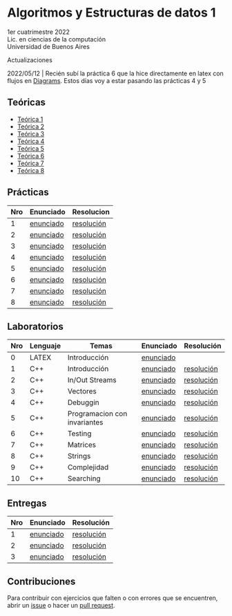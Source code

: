 # Algoritmos y Estructuras de datos 1

1er cuatrimestre 2022 \
Lic. en ciencias de la computación \
Universidad de Buenos Aires

Actualizaciones

2022/05/12 | Recién subí la práctica 6 que la hice directamente en latex con flujos en [Diagrams](https://app.diagrams.net/?src=about). Estos días voy a estar pasando las prácticas 4 y 5

## Teóricas

- [Teórica 1](https://github.com/yagopajarino/uba-AyEd1/blob/main/Te%C3%B3ricas/Te%C3%B3rica%201.pdf)
- [Teórica 2](https://github.com/yagopajarino/uba-AyEd1/blob/main/Te%C3%B3ricas/Te%C3%B3rica%202.pdf)
- [Teórica 3](https://github.com/yagopajarino/uba-AyEd1/blob/main/Te%C3%B3ricas/Te%C3%B3rica%203.pdf)
- [Teórica 4](https://github.com/yagopajarino/uba-AyEd1/blob/main/Te%C3%B3ricas/Te%C3%B3rica%204.pdf)
- [Teórica 5](https://github.com/yagopajarino/uba-AyEd1/blob/main/Te%C3%B3ricas/Te%C3%B3rica%205.pdf)
- [Teórica 6](https://github.com/yagopajarino/uba-AyEd1/blob/main/Te%C3%B3ricas/Te%C3%B3rica%206.pdf)
- [Teórica 7](https://github.com/yagopajarino/uba-AyEd1/blob/main/Te%C3%B3ricas/Te%C3%B3rica%207.pdf)
- [Teórica 8](https://github.com/yagopajarino/uba-AyEd1/blob/main/Te%C3%B3ricas/Te%C3%B3rica%208.pdf)

## Prácticas

| Nro | Enunciado                                                                                                        | Resolucion                                                                                                        |
| --- | ---------------------------------------------------------------------------------------------------------------- | ----------------------------------------------------------------------------------------------------------------- |
| 1   | [enunciado](https://github.com/yagopajarino/uba-AyEd1/blob/main/Pr%C3%A1cticas/Enunciados/Pr%C3%A1ctica%201.pdf) | [resolución](https://github.com/yagopajarino/uba-AyEd1/blob/main/Pr%C3%A1cticas/Soluciones/Pr%C3%A1ctica%201.pdf) |
| 2   | [enunciado](https://github.com/yagopajarino/uba-AyEd1/blob/main/Pr%C3%A1cticas/Enunciados/Pr%C3%A1ctica%202.pdf) | [resolución](https://github.com/yagopajarino/uba-AyEd1/blob/main/Pr%C3%A1cticas/Soluciones/Pr%C3%A1ctica%202.pdf) |
| 3   | [enunciado](https://github.com/yagopajarino/uba-AyEd1/blob/main/Pr%C3%A1cticas/Enunciados/Pr%C3%A1ctica%203.pdf) | [resolución](https://github.com/yagopajarino/uba-AyEd1/blob/main/Pr%C3%A1cticas/Soluciones/Pr%C3%A1ctica%203.pdf) |
| 4   | [enunciado](https://github.com/yagopajarino/uba-AyEd1/blob/main/Pr%C3%A1cticas/Enunciados/Pr%C3%A1ctica%204.pdf) | [resolución](https://github.com/yagopajarino/uba-AyEd1/blob/main/Pr%C3%A1cticas/Soluciones/Pr%C3%A1ctica%204.pdf) |
| 5   | [enunciado](https://github.com/yagopajarino/uba-AyEd1/blob/main/Pr%C3%A1cticas/Enunciados/Pr%C3%A1ctica%205.pdf) | [resolución](https://github.com/yagopajarino/uba-AyEd1/blob/main/Pr%C3%A1cticas/Soluciones/Pr%C3%A1ctica%205.pdf) |
| 6   | [enunciado](https://github.com/yagopajarino/uba-AyEd1/blob/main/Pr%C3%A1cticas/Enunciados/Pr%C3%A1ctica%206.pdf) | [resolución](https://github.com/yagopajarino/uba-AyEd1/blob/main/Pr%C3%A1cticas/Soluciones/Pr%C3%A1ctica%206.pdf) |
| 7   | [enunciado](https://github.com/yagopajarino/uba-AyEd1/blob/main/Pr%C3%A1cticas/Enunciados/Pr%C3%A1ctica%207.pdf) | [resolución](https://github.com/yagopajarino/uba-AyEd1/blob/main/Pr%C3%A1cticas/Soluciones/Pr%C3%A1ctica%207.md)  |
| 8   | [enunciado](https://github.com/yagopajarino/uba-AyEd1/blob/main/Pr%C3%A1cticas/Enunciados/Pr%C3%A1ctica%208.pdf) | [resolución](https://github.com/yagopajarino/uba-AyEd1/blob/main/Pr%C3%A1cticas/Soluciones/Pr%C3%A1ctica%208.md)  |

## Laboratorios

| Nro | Lenguaje | Temas                        | Enunciado                                                                                                             | Resolución                                                                                                  |
| --- | -------- | ---------------------------- | --------------------------------------------------------------------------------------------------------------------- | ----------------------------------------------------------------------------------------------------------- |
| 0   | LATEX    | Introducción                 | [enunciado](https://github.com/yagopajarino/uba-AyEd1/blob/main/Labos/Pr%C3%A1cticas/Enunciados/enunciado_labo00.pdf) |                                                                                                             |
| 1   | C++      | Introducción                 | [enunciado](https://github.com/yagopajarino/uba-AyEd1/blob/main/Labos/Pr%C3%A1cticas/Enunciados/enunciado_labo01.pdf) | [resolución](https://github.com/yagopajarino/uba-AyEd1/tree/main/Labos/Pr%C3%A1cticas/Soluciones/Labo%201)  |
| 2   | C++      | In/Out Streams               | [enunciado](https://github.com/yagopajarino/uba-AyEd1/blob/main/Labos/Pr%C3%A1cticas/Enunciados/enunciado_labo02.pdf) | [resolución](https://github.com/yagopajarino/uba-AyEd1/tree/main/Labos/Pr%C3%A1cticas/Soluciones/Labo%202)  |
| 3   | C++      | Vectores                     | [enunciado](https://github.com/yagopajarino/uba-AyEd1/blob/main/Labos/Pr%C3%A1cticas/Enunciados/enunciado_labo03.pdf) | [resolución](https://github.com/yagopajarino/uba-AyEd1/tree/main/Labos/Pr%C3%A1cticas/Soluciones/Labo%203)  |
| 4   | C++      | Debuggin                     | [enunciado](https://github.com/yagopajarino/uba-AyEd1/blob/main/Labos/Pr%C3%A1cticas/Enunciados/enunciado_labo04.pdf) | [resolución](https://github.com/yagopajarino/uba-AyEd1/tree/main/Labos/Pr%C3%A1cticas/Soluciones/Labo%204)  |
| 5   | C++      | Programacion con invariantes | [enunciado](https://github.com/yagopajarino/uba-AyEd1/blob/main/Labos/Pr%C3%A1cticas/Enunciados/enunciado_labo05.pdf) | [resolución](https://github.com/yagopajarino/uba-AyEd1/tree/main/Labos/Pr%C3%A1cticas/Soluciones/Labo%205)  |
| 6   | C++      | Testing                      | [enunciado](https://github.com/yagopajarino/uba-AyEd1/blob/main/Labos/Pr%C3%A1cticas/Enunciados/enunciado_labo06.pdf) | [resolución](https://github.com/yagopajarino/uba-AyEd1/tree/main/Labos/Pr%C3%A1cticas/Soluciones/Labo%206)  |
| 7   | C++      | Matrices                     | [enunciado](https://github.com/yagopajarino/uba-AyEd1/blob/main/Labos/Pr%C3%A1cticas/Enunciados/enunciado_labo07.pdf) | [resolución](https://github.com/yagopajarino/uba-AyEd1/tree/main/Labos/Pr%C3%A1cticas/Soluciones/Labo%207)  |
| 8   | C++      | Strings                      | [enunciado](https://github.com/yagopajarino/uba-AyEd1/blob/main/Labos/Pr%C3%A1cticas/Enunciados/enunciado_labo08.pdf) | [resolución](https://github.com/yagopajarino/uba-AyEd1/tree/main/Labos/Pr%C3%A1cticas/Soluciones/Labo%208)  |
| 9   | C++      | Complejidad                  | [enunciado](https://github.com/yagopajarino/uba-AyEd1/blob/main/Labos/Pr%C3%A1cticas/Enunciados/enunciado_labo09.pdf) | [resolución](https://github.com/yagopajarino/uba-AyEd1/tree/main/Labos/Pr%C3%A1cticas/Soluciones/Labo%209)  |
| 10  | C++      | Searching                    | [enunciado](https://github.com/yagopajarino/uba-AyEd1/blob/main/Labos/Pr%C3%A1cticas/Enunciados/enunciado_labo10.pdf) | [resolución](https://github.com/yagopajarino/uba-AyEd1/tree/main/Labos/Pr%C3%A1cticas/Soluciones/Labo%2010) |

## Entregas

| Nro | Enunciado                                                                                          | Resolución                                                                                            |
| --- | -------------------------------------------------------------------------------------------------- | ----------------------------------------------------------------------------------------------------- |
| 1   | [enunciado](https://github.com/yagopajarino/uba-AyEd1/tree/main/EntregasLabos/Entrega1/Enunciados) | [resolución](https://github.com/yagopajarino/uba-AyEd1/tree/main/EntregasLabos/Entrega1/Resoluciones) |
| 2   | [enunciado](https://github.com/yagopajarino/uba-AyEd1/tree/main/EntregasLabos/Entrega2/Enunciados) | [resolución](https://github.com/yagopajarino/uba-AyEd1/tree/main/EntregasLabos/Entrega2/Resoluciones) |
| 3   | [enunciado](https://github.com/yagopajarino/uba-AyEd1/tree/main/EntregasLabos/Entrega3/Enunciados) | [resolución](https://github.com/yagopajarino/uba-AyEd1/tree/main/EntregasLabos/Entrega3/Resoluciones) |

## Contribuciones

Para contribuir con ejercicios que falten o con errores que se encuentren, abrir un [issue](https://github.com/yagopajarino/uba-AyEd1/issues) o hacer un [pull request](https://github.com/yagopajarino/uba-AyEd1/pulls).
